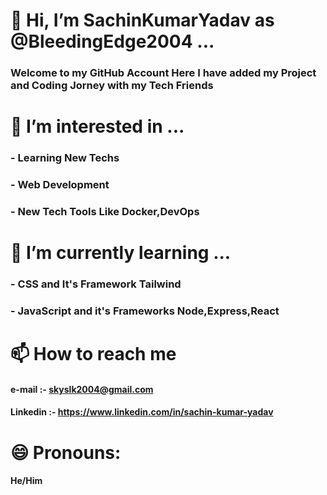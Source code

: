 # 👋 Hi, I’m SachinKumarYadav as @BleedingEdge2004 ...
### Welcome to my GitHub Account Here I have added my Project and Coding Jorney with my Tech Friends
# 👀 I’m interested in ...
### - Learning New Techs
### - Web Development
### - New Tech Tools Like Docker,DevOps
# 🌱 I’m currently learning ...
### - CSS and It's Framework Tailwind
### - JavaScript and it's Frameworks Node,Express,React
# 📫 How to reach me
#### e-mail :- skyslk2004@gmail.com
#### Linkedin :- https://www.linkedin.com/in/sachin-kumar-yadav
# 😄 Pronouns:
#### He/Him
